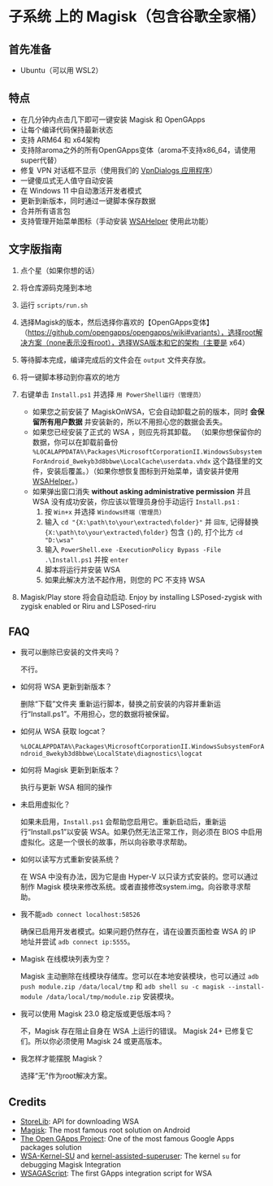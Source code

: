 # 子系统 上的 Magisk（包含谷歌全家桶）

## 首先准备

- Ubuntu（可以用 WSL2）

## 特点

- 在几分钟内点击几下即可一键安装 Magisk 和 OpenGApps
- 让每个编译代码保持最新状态
- 支持 ARM64 和 x64架构
- 支持除aroma之外的所有OpenGApps变体（aroma不支持x86_64，请使用super代替）
- 修复 VPN 对话框不显示（使用我们的 [VpnDialogs 应用程序](https://github.com/LSPosed/VpnDialogs)）
- 一键傻瓜式无人值守自动安装
- 在 Windows 11 中自动激活开发者模式
- 更新到新版本，同时通过一键脚本保存数据
- 合并所有语言包
- 支持管理开始菜单图标（手动安装 [WSAHelper](https://github.com/LSPosed/WSAHelper/releases/latest) 使用此功能）

## 文字版指南

1. 点个星（如果你想的话）
1. 将仓库源码克隆到本地
1. 运行 `scripts/run.sh`
1. 选择Magisk的版本，然后选择你喜欢的【OpenGApps变体】（https://github.com/opengapps/opengapps/wiki#variants），选择root解决方案（none表示没有root），选择WSA版本和它的架构（主要是 x64）
1. 等待脚本完成，编译完成后的文件会在 `output` 文件夹存放。

1. 将一键脚本移动到你喜欢的地方
1. 右键单击 `Install.ps1` 并选择 `用 PowerShell运行（管理员）`
    - 如果您之前安装了 MagiskOnWSA，它会自动卸载之前的版本，同时 **会保留所有用户数据** 并安装新的，所以不用担心您的数据会丢失。
    - 如果您已经安装了正式的 WSA ，则应先将其卸载。 （如果你想保留你的数据，你可以在卸载前备份 `%LOCALAPPDATA%\Packages\MicrosoftCorporationII.WindowsSubsystemForAndroid_8wekyb3d8bbwe\LocalCache\userdata.vhdx` 这个路径里的文件，安装后覆盖。）（如果你想恢复图标到开始菜单，请安装并使用 [WSAHelper](https://github.com/LSPosed/WSAHelper/releases/latest)。）
    - 如果弹出窗口消失 **without asking administrative permission** 并且 WSA 没有成功安装，你应该以管理员身份手动运行 `Install.ps1` :
        1. 按 `Win+x` 并选择 `Windows终端（管理员）`
        2. 输入 `cd "{X:\path\to\your\extracted\folder}"` 并 `回车`, 记得替换 `{X:\path\to\your\extracted\folder}` 包含 `{}`的, 打个比方 `cd "D:\wsa"`
        3. 输入 `PowerShell.exe -ExecutionPolicy Bypass -File .\Install.ps1` 并按 `enter`
        4. 脚本将运行并安装 WSA
        5. 如果此解决方法不起作用，则您的 PC 不支持 WSA
1. Magisk/Play store 将会自动启动. Enjoy by installing LSPosed-zygisk with zygisk enabled or Riru and LSPosed-riru

## FAQ

- 我可以删除已安装的文件夹吗？

    不行。
    
- 如何将 WSA 更新到新版本？

    删除“下载”文件夹
    重新运行脚本，替换之前安装的内容并重新运行“Install.ps1”。不用担心，您的数据将被保留。
    
- 如何从 WSA 获取 logcat？

    `%LOCALAPPDATA%\Packages\MicrosoftCorporationII.WindowsSubsystemForAndroid_8wekyb3d8bbwe\LocalState\diagnostics\logcat`
    
- 如何将 Magisk 更新到新版本？

    执行与更新 WSA 相同的操作
    
- 未启用虚拟化？

    如果未启用，`Install.ps1` 会帮助您启用它。重新启动后，重新运行“Install.ps1”以安装 WSA。如果仍然无法正常工作，则必须在 BIOS 中启用虚拟化。这是一个很长的故事，所以向谷歌寻求帮助。
    
- 如何以读写方式重新安装系统？

    在 WSA 中没有办法，因为它是由 Hyper-V 以只读方式安装的。您可以通过制作 Magisk 模块来修改系统。或者直接修改system.img。向谷歌寻求帮助。
    
- 我不能`adb connect localhost:58526`

    确保已启用开发者模式。如果问题仍然存在，请在设置页面检查 WSA 的 IP 地址并尝试 `adb connect ip:5555`。
    
- Magisk 在线模块列表为空？

    Magisk 主动删除在线模块存储库。您可以在本地安装模块，也可以通过 `adb push module.zip /data/local/tmp` 和 `adb shell su -c magisk --install-module /data/local/tmp/module.zip` 安装模块。
    
- 我可以使用 Magisk 23.0 稳定版或更低版本吗？

    不，Magisk 存在阻止自身在 WSA 上运行的错误。 Magisk 24+ 已修复它们。所以你必须使用 Magisk 24 或更高版本。
    
- 我怎样才能摆脱 Magisk？

    选择“无”作为root解决方案。
    
## Credits

- [StoreLib](https://github.com/StoreDev/StoreLib): API for downloading WSA
- [Magisk](https://github.com/topjohnwu/Magisk): The most famous root solution on Android
- [The Open GApps Project](https://opengapps.org): One of the most famous Google Apps packages solution
- [WSA-Kernel-SU](https://github.com/LSPosed/WSA-Kernel-SU) and [kernel-assisted-superuser](https://git.zx2c4.com/kernel-assisted-superuser/): The kernel `su` for debugging Magisk Integration
- [WSAGAScript](https://github.com/ADeltaX/WSAGAScript): The first GApps integration script for WSA
